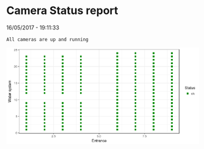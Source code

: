 Camera Status report
================
16/05/2017 - 19:11:33

    All cameras are up and running

![](camreport_files/figure-markdown_github/unnamed-chunk-2-1.png)
